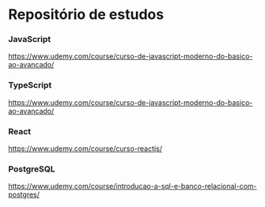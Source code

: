 # Repositório de estudos
### JavaScript 
https://www.udemy.com/course/curso-de-javascript-moderno-do-basico-ao-avancado/
### TypeScript
https://www.udemy.com/course/curso-de-javascript-moderno-do-basico-ao-avancado/
### React
https://www.udemy.com/course/curso-reactjs/
### PostgreSQL
https://www.udemy.com/course/introducao-a-sql-e-banco-relacional-com-postgres/
